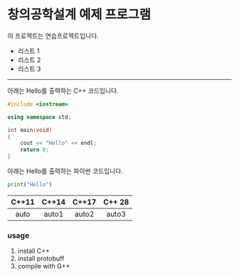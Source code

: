 # 창의공학설계 예제 프로그램

이 프로젝트는 연습프로젝트입니다.

- 리스트 1
- 리스트 2
- 리스트 3

----------------------------------------------

아래는 Hello를 출력하는 C++ 코드입니다.
``` cpp
#include <iostream>

using namespace std;

int main(void)
{
    cout << "Hello" << endl;
    return 0;
}
```

아래는 Hello를 출력하는 파이썬 코드입니다.

``` python
print("Hello")
```

| C++11 | C++14| C++17 | C++ 28|
| :---: | :---:| :---: | :---: |
| auto | auto1 | auto2 | auto3 |

### usage

1. install C++
2. install protobuff
3. compile with G++

